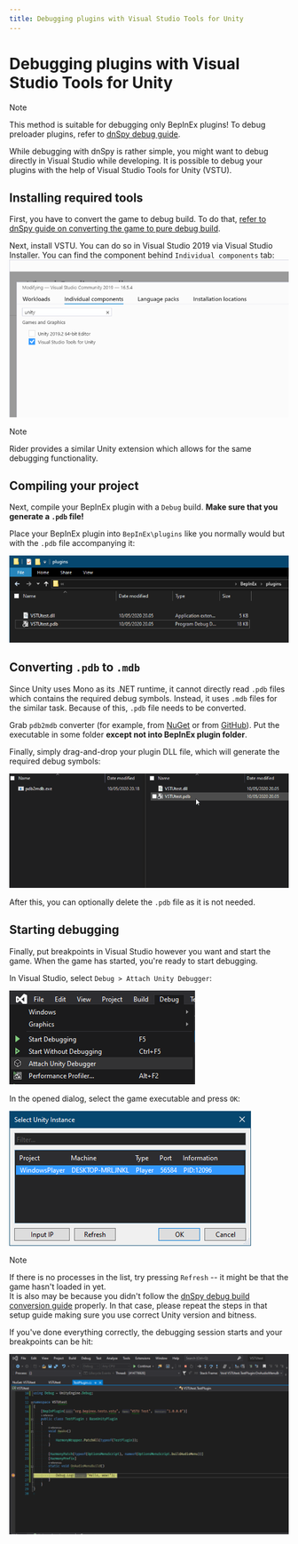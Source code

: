 ```yaml
---
title: Debugging plugins with Visual Studio Tools for Unity
---
```


# Debugging plugins with Visual Studio Tools for Unity

> [!NOTE]  
> This method is suitable for debugging only BepInEx plugins!
> To debug preloader plugins, refer to [dnSpy debug guide](<xref:debug_assemblies_dnSpy>).

While debugging with dnSpy is rather simple, you might want to debug directly in 
Visual Studio while developing. It is possible to debug your plugins with the help of 
Visual Studio Tools for Unity (VSTU).

## Installing required tools

First, you have to convert the game to debug build. To do that, [refer to dnSpy guide on converting the game to pure debug build](https://github.com/0xd4d/dnSpy/wiki/Debugging-Unity-Games#turning-a-release-build-into-a-debug-build).

Next, install VSTU. You can do so in Visual Studio 2019 via Visual Studio Installer.
You can find the component behind `Individual components` tab:
![Select "Visual Studio Tools for Unity" component in Visual Studio installer](images/vstu_select.png)

> [!NOTE]  
> Rider provides a similar Unity extension which allows for the same debugging functionality.

## Compiling your project

Next, compile your BepInEx plugin with a `Debug` build. **Make sure that you generate a `.pdb` file!**

Place your BepInEx plugin into `BepInEx\plugins` like you normally would but with the `.pdb` file accompanying it:

![Install your plugin with the .pdb file normally into BepInEx/plugins folder.](images/vstu_plugin_install.png)

## Converting `.pdb` to `.mdb`

Since Unity uses Mono as its .NET runtime, it cannot directly read `.pdb` files which contains the required debug symbols.
Instead, it uses `.mdb` files for the similar task. Because of this, `.pdb` file needs to be converted.

Grab `pdb2mdb` converter (for example, from [NuGet](https://www.nuget.org/packages/Mono.pdb2mdb/) or from [GitHub](https://gist.github.com/jbevain/ba23149da8369e4a966f#file-pdb2mdb-exe)). Put the executable in some folder **except not into BepInEx plugin folder**.

Finally, simply drag-and-drop your plugin DLL file, which will generate the required debug symbols:

![Convert pdb to mdb by dragging and dropping the plugin DLL onto the pdb2mdb.exe](images/vstu_pdb2mdb.gif)

After this, you can optionally delete the `.pdb` file as it is not needed.

## Starting debugging

Finally, put breakpoints in Visual Studio however you want and start the game.
When the game has started, you're ready to start debugging.

In Visual Studio, select `Debug > Attach Unity Debugger`:

![Select Debug > Attach Unity Debugger in Visual Studio](images/vstu_debugger_select.png)

In the opened dialog, select the game executable and press `OK`:

![Select the game process from the opened dialog](images/vstu_select_process.png)

> [!NOTE]  
> If there is no processes in the list, try pressing `Refresh` -- it might be that the game hasn't loaded in yet.  
> It is also may be because you didn't follow the [dnSpy debug build conversion guide](https://github.com/0xd4d/dnSpy/wiki/Debugging-Unity-Games#turning-a-release-build-into-a-debug-build) properly. 
> In that case, please repeat the steps in that setup guide making sure you use correct Unity version and bitness.

If you've done everything correctly, the debugging session starts and your breakpoints can be hit:

![An example of a breakpoint being hit](images/vstu_works.png)